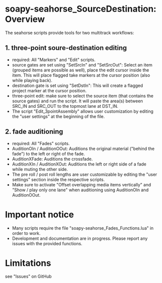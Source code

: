 # soapy-seahorse_SourceDestination: Overview
The seahorse scripts provide tools for two multitrack workflows:

## 1. three-point soure-destination editing
- required: All "Markers" and "Edit" scripts.
- source gates are set using "SetSrcIn" and "SetSrcOut": Select an item (grouped items are possible as well), place the edit cursor inside the item. This will place flagged take markers at the cursor position (also while playing back).
- destination gate is set using "SetDstIn": This will create a flagged project marker at the cursor position.
- three-point edit: make sure to select the source item (that contains the source gates) and run the script. It will paste the area(s) between SRC_IN and SRC_OUT to the topmost lane at DST_IN.
- The script "Edit_3pointAssembly" allows user customization by editing the "user settings" at the beginning of the file.

## 2. fade auditioning
- required: All "Fades" scripts.
- AuditionOIn / AuditionOOut: Auditions the original material ("behind the fade") to the left or right of the fade.
- AuditionXFade: Auditions the crossfade.
- AuditionXIn / AuditionXOut: Auditions the left or right side of a fade while muting the other side.
- The pre roll / post roll lengths are user customizable by editing the "user settings" section inside the respective scripts.
- Make sure to activate "Offset overlapping media items vertically" and "Show / play only one lane" when auditioning using AuditionOIn and AuditionOOut.

# Important notice
- Many scripts require the file "soapy-seahorse_Fades_Functions.lua" in order to work.
- Development and documentation are in progress. Please report any issues with the provided functions.

# Limitations
see "Issues" on GitHub